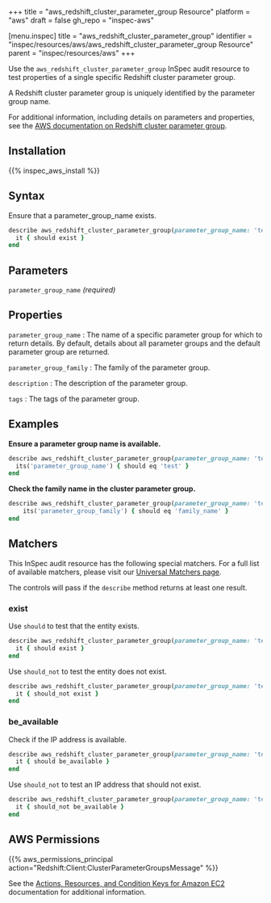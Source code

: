 +++
title = "aws_redshift_cluster_parameter_group Resource"
platform = "aws"
draft = false
gh_repo = "inspec-aws"

[menu.inspec]
title = "aws_redshift_cluster_parameter_group"
identifier = "inspec/resources/aws/aws_redshift_cluster_parameter_group Resource"
parent = "inspec/resources/aws"
+++

Use the `aws_redshift_cluster_parameter_group` InSpec audit resource to test properties of a single specific Redshift cluster parameter group.

A Redshift cluster parameter group is uniquely identified by the parameter group name.

For additional information, including details on parameters and properties, see the [AWS documentation on Redshift cluster parameter group](https://docs.aws.amazon.com/AWSCloudFormation/latest/UserGuide/aws-resource-redshift-clusterparametergroup.html).

## Installation

{{% inspec_aws_install %}}

## Syntax

Ensure that a parameter_group_name exists.

```ruby
describe aws_redshift_cluster_parameter_group(parameter_group_name: 'test') do
  it { should exist }
end
```

## Parameters

`parameter_group_name` _(required)_

## Properties

`parameter_group_name`
: The name of a specific parameter group for which to return details. By default, details about all parameter groups and the default parameter group are returned.

`parameter_group_family`
: The family of the parameter group.

`description`
: The description of the parameter group.

`tags`
: The tags of the parameter group.

## Examples

**Ensure a parameter group name is available.**

```ruby
describe aws_redshift_cluster_parameter_group(parameter_group_name: 'test') do
  its('parameter_group_name') { should eq 'test' }
end
```

**Check the family name in the cluster parameter group.**

```ruby
describe aws_redshift_cluster_parameter_group(parameter_group_name: 'test') do
    its('parameter_group_family') { should eq 'family_name' }
end
```

## Matchers

This InSpec audit resource has the following special matchers. For a full list of available matchers, please visit our [Universal Matchers page](https://www.inspec.io/docs/reference/matchers/).

The controls will pass if the `describe` method returns at least one result.

### exist

Use `should` to test that the entity exists.

```ruby
describe aws_redshift_cluster_parameter_group(parameter_group_name: 'test') do
  it { should exist }
end
```

Use `should_not` to test the entity does not exist.

```ruby
describe aws_redshift_cluster_parameter_group(parameter_group_name: 'test') do
  it { should_not exist }
end
```

### be_available

Check if the IP address is available.

```ruby
describe aws_redshift_cluster_parameter_group(parameter_group_name: 'test') do
  it { should be_available }
end
```

Use `should_not` to test an IP address that should not exist.

```ruby
describe aws_redshift_cluster_parameter_group(parameter_group_name: 'test') do
  it { should_not be_available }
end
```

## AWS Permissions

{{% aws_permissions_principal action="Redshift:Client:ClusterParameterGroupsMessage" %}}

See the [Actions, Resources, and Condition Keys for Amazon EC2](https://docs.aws.amazon.com/IAM/latest/UserGuide/list_amazonec2.html) documentation for additional information.
